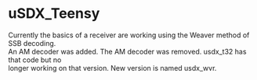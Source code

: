 # uSDX_Teensy
Currently the basics of a receiver are working using the Weaver method of SSB decoding.\
An AM decoder was added.  The AM decoder was removed. usdx_t32 has that code but no\
longer working on that version.  New version is named usdx_wvr.

